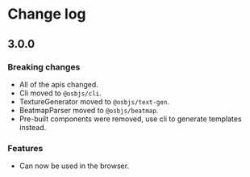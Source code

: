 # Change log

## 3.0.0

### Breaking changes

- All of the apis changed.
- Cli moved to `@osbjs/cli`.
- TextureGenerator moved to `@osbjs/text-gen`.
- BeatmapParser moved to `@osbjs/beatmap`.
- Pre-built components were removed, use cli to generate templates instead.

### Features

- Can now be used in the browser.
